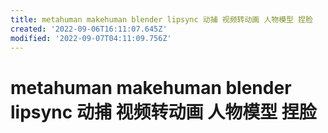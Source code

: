 ```yaml
---
title: metahuman makehuman blender lipsync 动捕 视频转动画 人物模型 捏脸
created: '2022-09-06T16:11:07.645Z'
modified: '2022-09-07T04:11:09.756Z'
---
```


# metahuman makehuman blender lipsync 动捕 视频转动画 人物模型 捏脸


